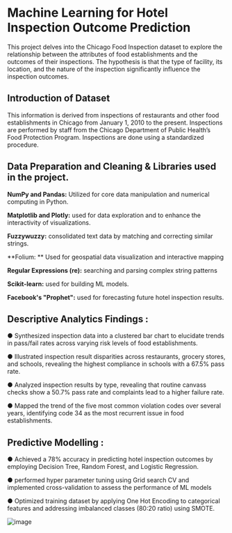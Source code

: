 # Machine Learning for Hotel Inspection Outcome Prediction

This project delves into the Chicago Food Inspection dataset to explore the relationship between the attributes of food establishments and the outcomes of their inspections.
The hypothesis is that the type of facility, its location, and the nature of the inspection significantly influence the inspection outcomes.

## Introduction of Dataset
This information is derived from inspections of restaurants and other food establishments in Chicago from January 1, 2010 to the present. Inspections are performed by staff from the Chicago Department of Public Health’s Food Protection Program. Inspections are done using a standardized procedure.

## Data Preparation and Cleaning & Libraries used in the project.

**NumPy and Pandas:** Utilized for core data manipulation and numerical computing in Python.

**Matplotlib and Plotly:** used for data exploration and to enhance the interactivity of visualizations.

**Fuzzywuzzy:** consolidated text data by matching and correcting similar strings.

**Folium: ** Used for geospatial data visualization and interactive mapping

**Regular Expressions (re):** searching and parsing complex string patterns

**Scikit-learn:** used for building ML models.

**Facebook's "Prophet":** used for forecasting future hotel inspection results.

## Descriptive Analytics Findings :

●	Synthesized inspection data into a clustered bar chart to elucidate trends in pass/fail rates across varying risk levels of food establishments.

●	Illustrated inspection result disparities across restaurants, grocery stores, and schools, revealing the highest compliance in schools with a 67.5% pass rate.

●	Analyzed inspection results by type, revealing that routine canvass checks show a 50.7% pass rate and complaints lead to a higher failure rate.

●	Mapped the trend of the five most common violation codes over several years, identifying code 34 as the most recurrent issue in food establishments.



## Predictive Modelling :
●	Achieved a 78% accuracy in predicting hotel inspection outcomes by employing Decision Tree, Random Forest, and Logistic Regression.

●	performed hyper parameter tuning using Grid search CV and implemented cross-validation to assess the performance of ML models 

●	Optimized training dataset by applying One Hot Encoding to categorical features and addressing imbalanced classes (80:20 ratio) using SMOTE.


![image](https://github.com/PHANINDRA25/Hotel-inspection-result-prediction/assets/136892334/ea8d92dd-9e00-44d8-9cb1-ba35cdfc7c7d)
